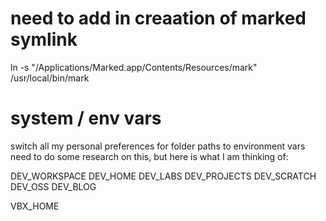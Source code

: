 
# need to add in creaation of marked symlink

ln -s "/Applications/Marked.app/Contents/Resources/mark" /usr/local/bin/mark


# system / env vars

switch all my personal preferences for folder paths to environment vars 
need to do some research on this, but here is what I am thinking of:

DEV_WORKSPACE
DEV_HOME
DEV_LABS
DEV_PROJECTS
DEV_SCRATCH
DEV_OSS
DEV_BLOG

VBX_HOME

